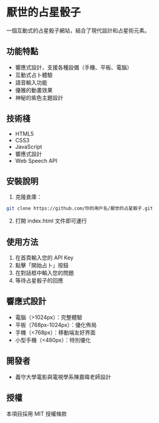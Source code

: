 # 厭世的占星骰子

一個互動式的占星骰子網站，結合了現代設計和占星術元素。

## 功能特點

- 響應式設計，支援各種設備（手機、平板、電腦）
- 互動式占卜體驗
- 語音輸入功能
- 優雅的動畫效果
- 神秘的紫色主題設計

## 技術棧

- HTML5
- CSS3
- JavaScript
- 響應式設計
- Web Speech API

## 安裝說明

1. 克隆倉庫：
```bash
git clone https://github.com/你的用戶名/厭世的占星骰子.git
```

2. 打開 index.html 文件即可運行

## 使用方法

1. 在首頁輸入您的 API Key
2. 點擊「開始占卜」按鈕
3. 在對話框中輸入您的問題
4. 等待占星骰子的回應

## 響應式設計

- 電腦（>1024px）：完整體驗
- 平板（768px-1024px）：優化佈局
- 手機（<768px）：移動端友好界面
- 小型手機（<480px）：特別優化

## 開發者

- 義守大學電影與電視學系陳嘉暐老師設計

## 授權

本項目採用 MIT 授權條款 